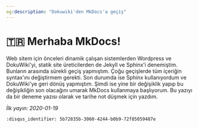 ```yaml
---
og:description: "Dokuwiki'den MkDocs'a geçiş"
---
```


# 🇹🇷 Merhaba MkDocs!

Web sitem için önceleri dinamik çalışan sistemlerden Wordpress ve DokuWiki'yi,
statik site üreticilerden de Jekyll ve Sphinx'i denemiştim. Bunların arasında
sürekli geçiş yapmıştım. Çoğu geçişlerde tüm içeriğin syntax'ını değiştirmem
gerekti. Son durumda ise Sphinx kullanıyordum ve DokuWiki'ye geri dönüş
yapmıştım. Şimdi ise yine bir değişiklik yapıp bu değişikliğin son olacağını
umarak MkDocs kullanmaya başlıyorum. Bu yazıyı da bir deneme yazısı olarak
ve tarihe not düşmek için yazdım.

*İlk yayın: 2020-01-19*

```{disqus}
:disqus_identifier: 5b72835b-3060-4244-b0b9-72f85059487e
```
